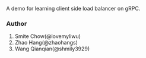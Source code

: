 A demo for learning client side load balancer on gRPC.

### Author

1. Smite Chow(@lovemyliwu)
1. Zhao Hang(@zhaohangs)
1. Wang Qianqian(@shmily3929)

